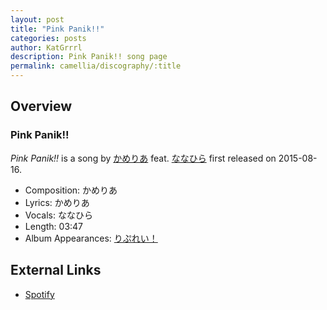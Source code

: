 ```yaml
---
layout: post
title: "Pink Panik!!"
categories: posts
author: KatGrrrl
description: Pink Panik!! song page
permalink: camellia/discography/:title
---
```


## Overview

### Pink Panik!!

*Pink Panik!!* is a song by [かめりあ](<{% link postsWiki/_posts/2023-12-10-camellia.md %}>) feat. [ななひら](#) first released on 2015-08-16.

* Composition: かめりあ
* Lyrics: かめりあ
* Vocals: ななひら
* Length: 03:47
* Album Appearances: [りぷれい！](<{% link postsInclude/_posts/camellia/albums/Replay/2023-12-12-Replay.md %}>)

## External Links

* [Spotify](https://open.spotify.com/track/6i0kJMSAnQBsk5mwHzxH8D?si=584ef11a3d214245)
